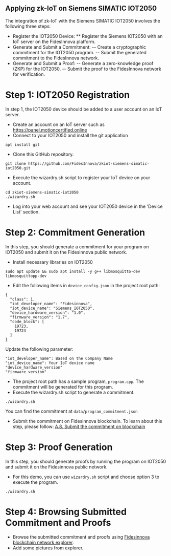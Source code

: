 ## Applying zk-IoT on Siemens SIMATIC IOT2050

The integration of zk-IoT with the Siemens SIMATIC IOT2050 involves the following three steps:
- Register the IOT2050 Device:
** Register the Siemens IOT2050 with an IoT server on the FidesInnova platform.
- Generate and Submit a Commitment:
-- Create a cryptographic commitment for the IOT2050 program.
-- Submit the generated commitment to the FidesInnova network.
- Generate and Submit a Proof:
-- Generate a zero-knowledge proof (ZKP) for the IOT2050.
-- Submit the proof to the FidesInnova network for verification.

# Step 1: IOT2050 Registration
In step 1, the IOT2050 device should be added to a user account on an IoT server. 
- Create an account on an IoT server such as https://panel.motioncertified.online
- Connect to your IOT2050 and install the git application
```
apt install git
```
- Clone this GitHub repository.
```
git clone https://github.com/FidesInnova/zkiot-siemens-simatic-iot2050.git
```
- Execute the wizardry.sh script to register your IoT device on your account.
```
cd zkiot-siemens-simatic-iot2050
./wizardry.sh
```
- Log into your web account and see your IOT2050 device in the 'Device List' section.

# Step 2: Commitment Generation
In this step, you should generate a commitment for your program on IOT2050 and submit it on the Fidesinnova public network.

- Install necessary libraries on IOT2050
```
sudo apt update && sudo apt install -y g++ libmosquitto-dev libmosquittopp-dev
```
- Edit the following items in `device_config.json` in the project root path:
```
{
  "class": 1,
  "iot_developer_name": "Fidesinnova",
  "iot_device_name": "Siemens_IOT2050",
  "device_hardware_version": "1.0",
  "firmware_version": "1.7",
  "code_block": [
    19723,
    19724
  ]
}
```
Update the following parameter:
```
"iot_developer_name": Based on the Company Name
"iot_device_name": Your IoT device name
"device_hardware_version"
"firmware_version"
```

- The project root path has a sample program, `program.cpp`. The commitment will be generated for this program.
- Execute the wizardry.sh script to generate a commitment.
```
./wizardry.sh
```
You can find the commitment at `data/program_commitment.json`
- Submit the commitment on Fidesinnova blockchain. To learn about this step, please follow: [A.8. Submit the commitment on blockchain](https://github.com/FidesInnova/zkiot-usage/blob/main/README_Program.md#a8-submit-the-commitment-on-blockchain)
  
# Step 3: Proof Generation
In this step, you should generate proofs by running the program on IOT2050 and submit it on the Fidesinnova public network.
- For this demo, you can use `wizardry.sh` script and choose option 3 to execute the program.
```
./wizardry.sh
```

# Step 4: Browsing Submitted Commitment and Proofs
- Browse the submitted commitment and proofs using [Fidesinnova blockchain network explorer](https://explorer.fidesinnova.io).
- Add some pictures from explorer. 

  
